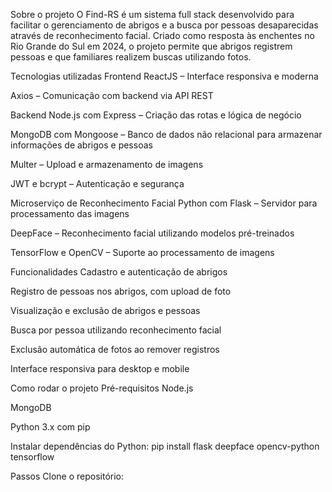Sobre o projeto
O Find-RS é um sistema full stack desenvolvido para facilitar o gerenciamento de abrigos e a busca por pessoas desaparecidas através de reconhecimento facial. Criado como resposta às enchentes no Rio Grande do Sul em 2024, o projeto permite que abrigos registrem pessoas e que familiares realizem buscas utilizando fotos.

Tecnologias utilizadas
Frontend
ReactJS – Interface responsiva e moderna

Axios – Comunicação com backend via API REST

Backend
Node.js com Express – Criação das rotas e lógica de negócio

MongoDB com Mongoose – Banco de dados não relacional para armazenar informações de abrigos e pessoas

Multer – Upload e armazenamento de imagens

JWT e bcrypt – Autenticação e segurança

Microserviço de Reconhecimento Facial
Python com Flask – Servidor para processamento das imagens

DeepFace – Reconhecimento facial utilizando modelos pré-treinados

TensorFlow e OpenCV – Suporte ao processamento de imagens

Funcionalidades
Cadastro e autenticação de abrigos

Registro de pessoas nos abrigos, com upload de foto

Visualização e exclusão de abrigos e pessoas

Busca por pessoa utilizando reconhecimento facial

Exclusão automática de fotos ao remover registros

Interface responsiva para desktop e mobile

Como rodar o projeto
Pré-requisitos
Node.js

MongoDB

Python 3.x com pip

Instalar dependências do Python:
pip install flask deepface opencv-python tensorflow

Passos
Clone o repositório:
